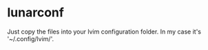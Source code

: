 # lunarconf

Just copy the files into your lvim configuration folder. In my case it's '~/.config/lvim/'. 
